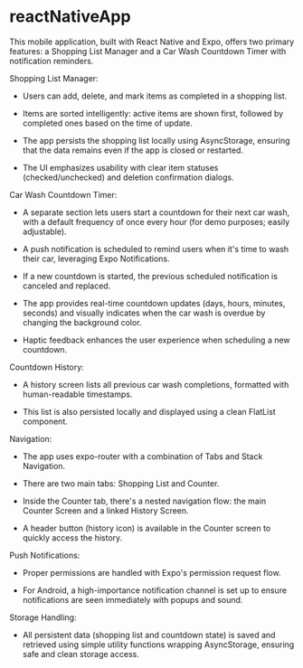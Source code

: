 # reactNativeApp

This mobile application, built with React Native and Expo, offers two primary features: a Shopping List Manager and a Car Wash Countdown Timer with notification reminders.

Shopping List Manager:

- Users can add, delete, and mark items as completed in a shopping list.

- Items are sorted intelligently: active items are shown first, followed by completed ones based on the time of update.

- The app persists the shopping list locally using AsyncStorage, ensuring that the data remains even if the app is closed or restarted.

- The UI emphasizes usability with clear item statuses (checked/unchecked) and deletion confirmation dialogs.

Car Wash Countdown Timer:

- A separate section lets users start a countdown for their next car wash, with a default frequency of once every hour (for demo purposes; easily adjustable).

- A push notification is scheduled to remind users when it's time to wash their car, leveraging Expo Notifications.

- If a new countdown is started, the previous scheduled notification is canceled and replaced.

- The app provides real-time countdown updates (days, hours, minutes, seconds) and visually indicates when the car wash is overdue by changing the background color.

- Haptic feedback enhances the user experience when scheduling a new countdown.

Countdown History:

- A history screen lists all previous car wash completions, formatted with human-readable timestamps.

- This list is also persisted locally and displayed using a clean FlatList component.

Navigation:

- The app uses expo-router with a combination of Tabs and Stack Navigation.

- There are two main tabs: Shopping List and Counter.

- Inside the Counter tab, there's a nested navigation flow: the main Counter Screen and a linked History Screen.

- A header button (history icon) is available in the Counter screen to quickly access the history.

Push Notifications:

- Proper permissions are handled with Expo's permission request flow.

- For Android, a high-importance notification channel is set up to ensure notifications are seen immediately with popups and sound.

Storage Handling:

- All persistent data (shopping list and countdown state) is saved and retrieved using simple utility functions wrapping AsyncStorage, ensuring safe and clean storage access.
